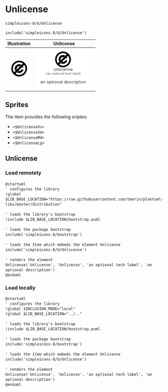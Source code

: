 # Unlicense


```text
simpleicons-8/U/Unlicense
```

```text
include('simpleicons-8/U/Unlicense')
```



| Illustration | Unlicense |
| :---: | :---: |
| ![illustration for Illustration](../../simpleicons-8/U/Unlicense.png) | ![illustration for Unlicense](../../simpleicons-8/U/Unlicense.Local.png) |



## Sprites
The item provides the following sriptes:

- `<$UnlicenseXs>`
- `<$UnlicenseSm>`
- `<$UnlicenseMd>`
- `<$UnlicenseLg>`





## Unlicense

### Load remotely
```plantuml
@startuml
' configures the library
!global $LIB_BASE_LOCATION="https://raw.githubusercontent.com/tmorin/plantuml-libs/master/distribution"

' loads the library's bootstrap
!include $LIB_BASE_LOCATION/bootstrap.puml

' loads the package bootstrap
include('simpleicons-8/bootstrap')

' loads the Item which embeds the element Unlicense
include('simpleicons-8/U/Unlicense')

' renders the element
Unlicense('Unlicense', 'Unlicense', 'an optional tech label', 'an optional description')
@enduml
```

### Load locally
```plantuml
@startuml
' configures the library
!global $INCLUSION_MODE="local"
!global $LIB_BASE_LOCATION="../.."

' loads the library's bootstrap
!include $LIB_BASE_LOCATION/bootstrap.puml

' loads the package bootstrap
include('simpleicons-8/bootstrap')

' loads the Item which embeds the element Unlicense
include('simpleicons-8/U/Unlicense')

' renders the element
Unlicense('Unlicense', 'Unlicense', 'an optional tech label', 'an optional description')
@enduml
```

